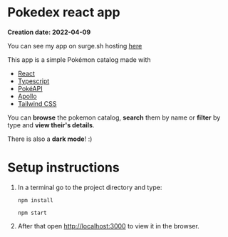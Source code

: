# Pokedex react app
**Creation date: 2022-04-09**

You can see my app on surge.sh hosting [here](https://echofoxtrot-pokedex.surge.sh/)

This app is a simple Pokémon catalog made with
* [React](https://reactjs.org/)
* [Typescript](https://www.typescriptlang.org/)
* [PokéAPI](https://pokeapi.co/)
* [Apollo](https://www.apollographql.com/docs/react)
* [Tailwind CSS](https://tailwindcss.com/)

You can **browse** the pokemon catalog, **search** them by name or **filter** by type and **view their's details**. 

There is also a **dark mode**! :)

# Setup instructions

1. In a terminal go to the project directory and type:

    ```npm install```
    
    ```npm start```

2. After that open [http://localhost:3000](http://localhost:3000) to view it in the browser.
